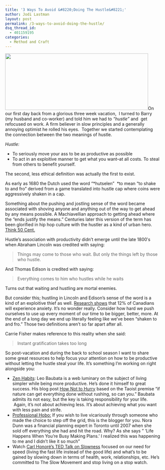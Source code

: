 ```yaml
---
title: '3 Ways To Avoid &#8220;Doing The Hustle&#8221;'
author: Jodi Lastman
layout: post
permalink: /3-ways-to-avoid-doing-the-hustle/
dsq_thread_id:
  - 401159195
categories:
  - Method and Craft
---
```

<a href="http://hypenotic.com/fun-stuff/6630/3-ways-to-avoid-doing-the-hustle/attachment/screen-shot-2011-08-30-at-10-53-21-am-3" rel="attachment wp-att-6634"><img class="aligncenter size-full wp-image-6634" title="Screen shot 2011-08-30 at 10.53.21 AM" src="http://hypenotic.com/wordpress/wp-content/uploads/2011/08/Screen-shot-2011-08-30-at-10.53.21-AM2.png" alt="" width="464" height="183" /></a>On our first day back from a glorious three week vacation,  I turned to Barry (my husband and co-worker) and told him we had to *&#8220;hustle&#8221;* and  get refocused on work. A firm believer in slow principles and a generally annoying optimist he rolled his eyes.  Together we started contemplating the connection between the two meanings of hustle.

*Hustle:*

*   To seriously move your ass to be as productive as possible
*   To act in an exploitive manner to get what you want–at all costs. To steal from others to benefit yourself.

The second, less ethical definition was actually the first to exist.

As early as 1680 the Dutch used the word &#8220;*hutselen&#8221;  *to mean &#8220;to shake to and fro&#8221; derived from a game translated into hustle cap where coins were aggressively shaken in a cap.

Something about the pushing and jostling sense of the word became associated with shoving anyone and anything out of the way to get ahead by any means possible. A Machiavellian approach to getting ahead where the &#8220;ends justify the means.&#8221; Centuries later this version of the term has been glorified in hip hop culture with the hustler as a kind of urban hero. [Think 50 Cent.][1]

Hustle&#8217;s association with productivity didn&#8217;t emerge until the late 1800&#8242;s when Abraham Lincoln was credited with saying:

> Things may come to those who wait. But only the things left by those who hustle.

And Thomas Edison is credited with saying:

> Everything comes to him who hustles while he waits

Turns out that waiting and hustling are mortal enemies.

But consider this; hustling in Lincoln and Edison&#8217;s sense of the word is a kind of an exploitive thief as well. [Research shows][2] that 12% of Canadians will experience anxiety. It&#8217;s no wonder really. Consider how hard we push ourselves to use up every moment of our time to be bigger, better, more. At the end of a long day we end up literally feeling like we&#8217;ve been &#8220;shaken to and fro.&#8221; Those two definitions aren&#8217;t so far apart after all.

Carrie Fisher makes reference to this reality when she said:

> Instant gratification takes too long

So post-vacation and during the back to school season I want to share some great resources to help focus your attention on how to be productive without letting the hustle steal your life. It&#8217;s something I&#8217;m working on right alongside you:

*   [Zen Habits][3]: Leo Baubata is a web luminary on the subject of living simpler while being more productive. He&#8217;s done it himself to great success. His blog post [How Not to Hurry][4] based on the Taoist premise &#8220;if nature can get everything done without rushing, so can you.&#8221; Baubata admits its not easy, but the key is taking responsibility for your life.  Again, it&#8217;s not about achieving less. It&#8217;s about achieving what you want with less pain and strife.
*   [Professional Hobo:][5] If you wish to live vicariously through someone who made the choice to step off the grid, this is the blogger for you. Nora Dunn was a financial planning expert in Toronto until 2007 when she sold off everything she had and hit the road. Why? As she says &#8221; &#8216;Life Happens When You&#8217;re Busy Making Plans.&#8217; I realized this was happening to me and I didn&#8217;t like it so much&#8221;
*   Watch [Carl Honoré&#8217;s TED Talk on Slowness][6] focused on our need for speed (living the fast life instead of the good life) and what&#8217;s to be gained by slowing down in terms of health, work, relationships, etc. He&#8217;s committed to The Slow Movement and stop living on a stop watch.



<div class="zemanta-pixie" style="margin-top: 10px; height: 15px;">
  <img class="zemanta-pixie-img" style="border: none; float: right;" src="http://img.zemanta.com/pixy.gif?x-id=18ecf995-d74d-453f-a228-aefd561993f8" alt="" />
</div>

 [1]: http://www.50cent.com/#!all
 [2]: http://www.phac-aspc.gc.ca/publicat/miic-mmac/chap_4-eng.php
 [3]: http://zenhabits.net/start/
 [4]: http://zenhabits.net/no-hurry/
 [5]: http://www.theprofessionalhobo.com/about/
 [6]: http://www.ted.com/talks/carl_honore_praises_slowness.html